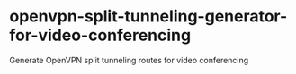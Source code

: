 # openvpn-split-tunneling-generator-for-video-conferencing
Generate OpenVPN split tunneling routes for video conferencing

